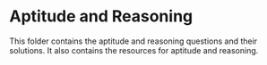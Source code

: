# Aptitude and Reasoning 

This folder contains the aptitude and reasoning questions and their solutions. It also contains the resources for aptitude and reasoning.